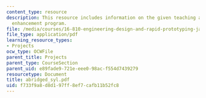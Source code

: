 ```yaml
---
content_type: resource
description: This resource includes information on the given teaching and education
  enhancement program.
file: /media/courses/16-810-engineering-design-and-rapid-prototyping-january-iap-2005/f733f9a8d8d197ff8ef7cafb11b52fc8_abridged_syl.pdf
file_type: application/pdf
learning_resource_types:
- Projects
ocw_type: OCWFile
parent_title: Projects
parent_type: CourseSection
parent_uid: e89fade9-721e-eee0-98ac-f554d7439279
resourcetype: Document
title: abridged_syl.pdf
uid: f733f9a8-d8d1-97ff-8ef7-cafb11b52fc8
---
```

